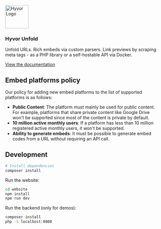 <!--  -->
<img src="https://hyvor.com/img/logo.png" alt="Hyvor Logo" width="75" />

### Hyvor Unfold

Unfold URLs. Rich embeds via custom parsers. Link previews by scraping meta tags - as a PHP library or a self-hostable API via Docker.

[View the documentation](https://unfold.hyvor.com)

## Embed platforms policy

Our policy for adding new embed platforms to the list of supported platforms is as follows:

-   **Public Content**: The platform must mainly be used for public content. For example, platforms that share private
    content like Google Drive won't be supported since most of the content is private by default.
-   **10 million active monthly users**: If a platform has less than 10 million registered active monthly users, it won't
    be supported.
-   **Ability to generate embeds**: It must be possible to generate embed codes from a URL without requiring an API call.

## Development

```bash
# Install dependencies
composer install
```

Run the website:

```bash
cd website
npm install
npm run dev
```

Run the backend (only for demos):

```bash
composer install
php -S localhost:8000
```
